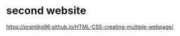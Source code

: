 # second website
<a href = "https://prantikg96.github.io/HTML-CSS-creating-multiple-webpage/" target = "_blank">https://prantikg96.github.io/HTML-CSS-creating-multiple-webpage/</a>

